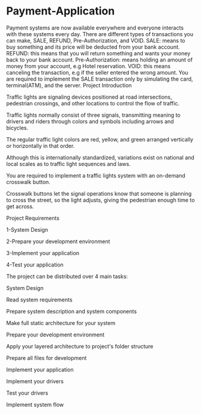 # Payment-Application
Payment systems are now available everywhere and everyone interacts with these systems every day.  There are different types of transactions you can make, SALE, REFUND, Pre-Authorization, and VOID.  SALE: means to buy something and its price will be deducted from your bank account. REFUND: this means that you will return something and wants your money back to your bank account. Pre-Authorization: means holding an amount of money from your account, e.g Hotel reservation. VOID: this means canceling the transaction, e.g if the seller entered the wrong amount.   You are required to implement the SALE transaction only by simulating the card, terminal(ATM), and the server.
Project Introduction


Traffic lights are signaling devices positioned at road intersections, pedestrian crossings, and other locations to control the flow of traffic.



Traffic lights normally consist of three signals, transmitting meaning to drivers and riders through colors and symbols including arrows and bicycles.

The regular traffic light colors are red, yellow, and green arranged vertically or horizontally in that order.

Although this is internationally standardized, variations exist on national and local scales as to traffic light sequences and laws.



You are required to implement a traffic lights system with an on-demand crosswalk button.

Crosswalk buttons let the signal operations know that someone is planning to cross the street, so the light adjusts, giving the pedestrian enough time to get across.


Project Requirements


1-System Design

2-Prepare your development environment

3-Implement your application

4-Test your application

The project can be distributed over 4 main tasks:


System Design


Read system requirements

Prepare system description and system components

Make full static architecture for your system

Prepare your development environment


Apply your layered architecture to project's folder structure

Prepare all files for development

Implement your application

Implement your drivers

Test your drivers

Implement system flow
